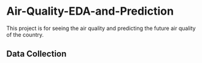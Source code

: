 # **Air-Quality-EDA-and-Prediction**

This project is for seeing the air quality and predicting the future air quality of the country.

## **Data Collection**

